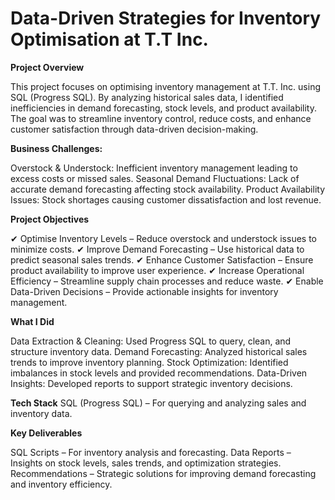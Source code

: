 # Data-Driven Strategies for Inventory Optimisation at T.T Inc.
**Project Overview**

This project focuses on optimising inventory management at T.T. Inc. using SQL (Progress SQL). By analyzing historical sales data, I identified inefficiencies in demand forecasting, stock levels, and product availability. The goal was to streamline inventory control, reduce costs, and enhance customer satisfaction through data-driven decision-making.

**Business Challenges:**

Overstock & Understock: Inefficient inventory management leading to excess costs or missed sales.
Seasonal Demand Fluctuations: Lack of accurate demand forecasting affecting stock availability.
Product Availability Issues: Stock shortages causing customer dissatisfaction and lost revenue.

**Project Objectives**

✔ Optimise Inventory Levels – Reduce overstock and understock issues to minimize costs.
✔ Improve Demand Forecasting – Use historical data to predict seasonal sales trends.
✔ Enhance Customer Satisfaction – Ensure product availability to improve user experience.
✔ Increase Operational Efficiency – Streamline supply chain processes and reduce waste.
✔ Enable Data-Driven Decisions – Provide actionable insights for inventory management.

**What I Did**

Data Extraction & Cleaning: Used Progress SQL to query, clean, and structure inventory data.
Demand Forecasting: Analyzed historical sales trends to improve inventory planning.
Stock Optimization: Identified imbalances in stock levels and provided recommendations.
Data-Driven Insights: Developed reports to support strategic inventory decisions.

**Tech Stack**
SQL (Progress SQL) – For querying and analyzing sales and inventory data.

**Key Deliverables**

SQL Scripts – For inventory analysis and forecasting.
Data Reports – Insights on stock levels, sales trends, and optimization strategies.
Recommendations – Strategic solutions for improving demand forecasting and inventory efficiency.

